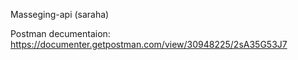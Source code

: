Masseging-api (saraha)

Postman decumentaion: https://documenter.getpostman.com/view/30948225/2sA35G53J7
